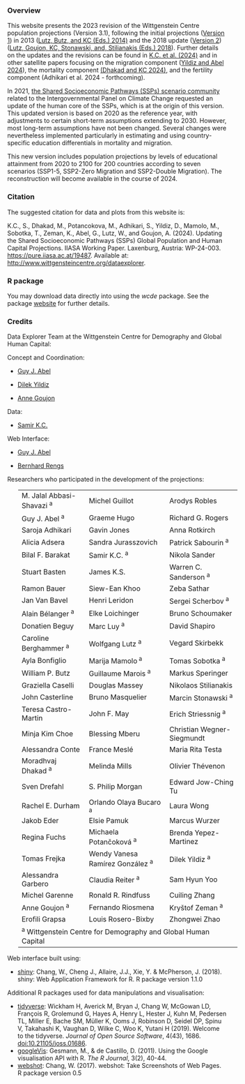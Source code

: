 ### Overview

This website presents the 2023 revision of the Wittgenstein Centre population projections (Version 3.1), following the initial projections ([Version 1](https://dataexplorer.wittgensteincentre.org/wcde-v1/)) in 2013 ([Lutz, Butz, and KC (Eds.) 2014)](https://global.oup.com/academic/product/world-population-and-human-capital-in-the-twenty-first-century-9780198703167?cc=at&lang=en&) and the 2018 update ([Version 2](https://dataexplorer.wittgensteincentre.org/wcde-v2/)) ([Lutz, Goujon, KC, Stonawski, and, Stilianakis (Eds.) 2018](https://op.europa.eu/en/publication-detail/-/publication/e1853ba8-4444-11e8-a9f4-01aa75ed71a1/language-en)). Further details on the updates and the revisions can be found in [K.C. et al. (2024)](https://pure.iiasa.ac.at/19487) and in other satellite papers focusing on the migration component ([Yildiz and Abel 2024](https://pure.iiasa.ac.at/id/eprint/19399/1/WP-24-001.pdf)), the mortality component [(Dhakad and KC 2024)](https://doi.org/10.1553/0x003f4a9d), and the fertility component (Adhikari et al. 2024 - forthcoming).

In 2021, [the Shared Socioeconomic Pathways (SSPs) scenario community](https://data.ece.iiasa.ac.at/ssp/) related to the Intergovernmental Panel on Climate Change requested an update of the human core of the SSPs, which is at the origin of this version. This updated version is based on 2020 as the reference year, with adjustments to certain short-term assumptions extending to 2030. However, most long-term assumptions have not been changed. Several changes were nevertheless implemented particularly in estimating and using country-specific education differentials in mortality and migration.

This new version includes population projections by levels of educational attainment from 2020 to 2100 for 200 countries according to seven scenarios (SSP1-5, SSP2-Zero Migration and SSP2-Double Migration). The reconstruction will become available in the course of 2024.

### Citation

The suggested citation for data and plots from this website is:

K.C., S., Dhakad, M., Potancokova, M., Adhikari, S., Yildiz, D., Mamolo, M., Sobotka, T., Zeman, K., Abel, G., Lutz, W., and Goujon, A. (2024). Updating the Shared Socioeconomic Pathways (SSPs) Global Population and Human Capital Projections. IIASA Working Paper. Laxenburg, Austria: WP-24-003. https://pure.iiasa.ac.at/19487. Available at: <http://www.wittgensteincentre.org/dataexplorer>.

### R package

You may download data directly into <a href="https://cran.r-project.org/" target="_blank" rel="noopener"><i class="fab fa-r-project"></i></a> using the *wcde* package. See the package <a href="https://guyabel.github.io/wcde/" target="_blank" rel="noopener">website</a> for further details.

### Credits

Data Explorer Team at the Wittgenstein Centre for Demography and Global Human Capital:

Concept and Coordination:

-   [Guy J. Abel](https://iiasa.ac.at/staff/guy-abel)

-   [Dilek Yildiz](https://iiasa.ac.at/staff/dilek-yildiz)

-   [Anne Goujon](https://iiasa.ac.at/staff/anne-goujon)

Data:

-   [Samir K.C.](https://iiasa.ac.at/staff/samir-kc)

Web Interface:

-   [Guy J. Abel](https://iiasa.ac.at/staff/guy-abel)

-   [Bernhard Rengs](https://www.oeaw.ac.at/vid/people/staff/bernhard-rengs)

Researchers who participated in the development of the projections:



<dl>
<table border="0" width="100%" style="margin-left:25px">
<tbody>
 <tr>
    <td>M. Jalal Abbasi-Shavazi <sup> a</sup></td>
    <td>Michel Guillot</td>
    <td>Arodys Robles</td>
  </tr>
<tr>
    <td>Guy J. Abel <sup> a</sup> </td>
    <td>Graeme Hugo</td>
    <td>Richard G. Rogers</td>
  </tr>
  <tr>
    <td>Saroja Adhikari</td>
    <td>Gavin Jones</td>
    <td>Anna Rotkirch</td>
  </tr>
  <tr>
    <td>Alicia Adsera</td>
    <td>Sandra Jurasszovich</td>
    <td>Patrick Sabourin <sup> a</sup></td>
  </tr>
  <tr>
    <td>Bilal F. Barakat </td>
    <td>Samir K.C. <sup> a</sup></td>
    <td>Nikola Sander</td>
  </tr>
  <tr>
    <td>Stuart Basten</td>
    <td>James K.S.</td>
    <td>Warren C. Sanderson <sup> a</sup> </td>
  </tr>
  <tr>
    <td>Ramon Bauer</td>
    <td>Siew-Ean Khoo</td>
    <td>Zeba Sathar</td>
  </tr>
  <tr>
    <td>Jan Van Bavel</td>
    <td>Henri Leridon</td>
    <td>Sergei Scherbov <sup> a</sup></td>
  </tr>
  <tr>
    <td>Alain Bélanger <sup> a</sup></td>
    <td>Elke Loichinger </td>
    <td>Bruno Schoumaker</td>
  </tr>
  <tr>
    <td>Donatien Beguy</td>
    <td>Marc Luy <sup> a</sup></td>
    <td>David Shapiro</td>
  </tr>
  <tr>
    <td>Caroline Berghammer <sup> a</sup> </td>
    <td>Wolfgang Lutz <sup> a</sup> </td>
    <td>Vegard Skirbekk</td>
  </tr>
  <tr>
    <td>Ayla Bonfiglio</td>
    <td>Marija Mamolo<sup> a</sup></td>
    <td>Tomas Sobotka <sup> a</sup></td>
  </tr>
  <tr>
    <td>William P. Butz</td>
    <td>Guillaume Marois <sup> a</sup></td>
    <td>Markus Speringer</td>
  </tr>
  <tr>
    <td>Graziella Caselli</td>
    <td>Douglas Massey</td>
    <td>Nikolaos Stilianakis</td>
  </tr>
  <tr>
    <td>John Casterline</td>
    <td>Bruno Masquelier</td>
    <td>Marcin Stonawski <sup> a</sup></td>
  </tr>
  <tr>
    <td>Teresa Castro-Martin</td>
    <td>John F. May</td>
    <td>Erich Striessnig <sup> a</sup></td>
  </tr>
  <tr>
    <td>Minja Kim Choe</td>
    <td>Blessing Mberu</td>
    <td>Christian Wegner-Siegmundt </td>
  </tr>
  <tr>
    <td>Alessandra Conte </td>
    <td>France Meslé</td>
    <td>Maria Rita Testa </td>
  </tr>
  <tr>
    <td>Moradhvaj Dhakad <sup> a</sup></td>
    <td>Melinda Mills</td>
    <td>Olivier Thévenon</td>
  </tr>
  <tr>
    <td>Sven Drefahl</td>
    <td>S. Philip Morgan</td>
    <td>Edward Jow-Ching Tu</td>
  </tr>
  <tr>
    <td>Rachel E. Durham</td>
    <td>Orlando Olaya Bucaro<sup> a</sup></td>
    <td>Laura Wong</td>
  </tr>
  <tr>
    <td>Jakob Eder</td>
    <td>Elsie Pamuk</td>
    <td>Marcus Wurzer</td>
  </tr>
  <tr>
    <td>Regina Fuchs</td>
    <td>Michaela Potančoková <sup> a</sup></td>
    <td>Brenda Yepez-Martinez</td>
  </tr>
  <tr>
    <td>Tomas Frejka</td>
    <td>Wendy Vanesa Ramírez González <sup> a</sup></td>
    <td>Dilek Yildiz <sup> a</sup></td>
  </tr>
  <tr>
    <td>Alessandra Garbero</td>
    <td>Claudia Reiter <sup> a</sup></td>
    <td>Sam Hyun Yoo</td>
  </tr>
  <tr>
    <td>Michel Garenne</td>
    <td>Ronald R. Rindfuss</td>
    <td>Cuiling Zhang</td>
  </tr>
  <tr>
    <td>Anne Goujon <sup> a</sup></td>
    <td>Fernando Riosmena</td>
    <td>Kryštof Zeman <sup> a</sup></td>
  </tr>
  <tr>
    <td>Erofili Grapsa </td>
    <td>Louis Rosero-Bixby</td>
    <td>Zhongwei Zhao</td>
  </tr>
<tr>
<td colspan="3"><sup>a</sup> Wittgenstein Centre for Demography and Global Human Capital</td>
</tr>
</tbody>
</table>
</dl>

Web interface built using:

-   <a href="http://cran.r-project.org/web/packages/shiny" target="_blank">shiny</a>: Chang, W., Cheng J., Allaire, J.J., Xie, Y. & McPherson, J. (2018). shiny: Web Application Framework for R. R package version 1.1.0

Additional R packages used for data manipulations and visualisation:

-   <a href="http://cran.r-project.org/web/packages/tidyverse" target="_blank">tidyverse</a>: Wickham H, Averick M, Bryan J, Chang W, McGowan LD, François R, Grolemund G, Hayes A, Henry L, Hester J, Kuhn M, Pedersen TL, Miller E, Bache SM, Müller K, Ooms J, Robinson D, Seidel DP, Spinu V, Takahashi K, Vaughan D, Wilke C, Woo K, Yutani H (2019). Welcome to the tidyverse. *Journal of Open Source Software*, 4(43), 1686. <a href="https://joss.theoj.org/papers/10.21105/joss.01686" target="_blank">doi:10.21105/joss.01686</a>.
-   <a href="http://cran.r-project.org/web/packages/googleVis" target="_blank">googleVis</a>: Gesmann, M., & de Castillo, D. (2011). Using the Google visualisation API with R. *The R Journal*, 3(2), 40-44.
-   <a href="http://cran.r-project.org/web/packages/webshot" target="_blank">webshot</a>: Chang, W. (2017). webshot: Take Screenshots of Web Pages. R package version 0.5

